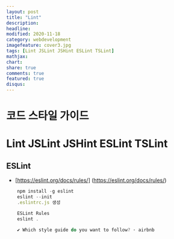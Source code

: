 ```yaml
---
layout: post
title: "Lint"
description: 
headline: 
modified: 2020-11-18
category: webdevelopment
imagefeature: cover3.jpg
tags: [Lint JSLint JSHint ESLint TSLint]
mathjax: 
chart: 
share: true
comments: true
featured: true
disqus:
---
```


# 코드 스타일 가이드

# Lint JSLint JSHint ESLint TSLint


## ESLint
- [https://eslint.org/docs/rules/] (https://eslint.org/docs/rules/)

```JavaScript
    npm install -g eslint
    eslint --init
    .eslintrc.js 생성

    ESLint Rules
    eslint .

    ✔ Which style guide do you want to follow? · airbnb
```
